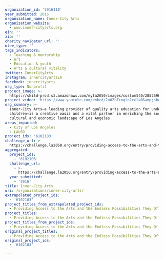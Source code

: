 ```yaml
---
organization_id: '2016110'
year_submitted: 2016
organization_name: Inner-City Arts
organization_website:
  - www.inner-cityarts.org
ein: ''
zip: ''
charity_navigator_url: ''
ntee_type: ''
tags_indicators:
  - Teaching & mentorship
  - Art
  - Education & youth
  - Arts & cultural vitality
twitter: InnerCityArts
instagram: innercityartsLA
facebook: innercityarts
org_type: Nonprofit
project_image: >-
  https://skild-prod.s3.amazonaws.com/myla2050/images/custom540/2052596015741-team91.jpg
project_video: 'https://www.youtube.com/embed/2n0ZbTcuqlo?rel=0&amp;showinfo=0'
org_summary: >-
  Inner-City Arts—a leading provider of quality arts education for underserved
  children—is a creative oasis and a vital partner in enriching the social,
  cultural and economic landscape of Los Angeles.
areas_impacted:
  - City of Los Angeles
  - LAUSD
project_ids: '6102103'
challenge_url: >-
  https://challenge.la2050.org/entry/providing-access-to-the-arts-and-the-endless-possibilities-they-offer
aggregated:
  project_ids:
    - '6102103'
  challenge_url:
    - >-
      https://challenge.la2050.org/entry/providing-access-to-the-arts-and-the-endless-possibilities-they-offer
  year_submitted:
    - '2016'
title: Inner-City Arts
uri: /organizations/inner-city-arts/
extrapolated_project_ids:
  - '6102103'
project_titles_from_extrapolated_project_ids:
  - Providing Access to the Arts and the Endless Possibilities They Offer
project_titles:
  - Providing Access to the Arts and the Endless Possibilities They Offer
project_titles_from_project_ids:
  - Providing Access to the Arts and the Endless Possibilities They Offer
original_project_titles:
  - Providing Access to the Arts and the Endless Possibilities They Offer
original_project_ids:
  - '6102103'

---
```

